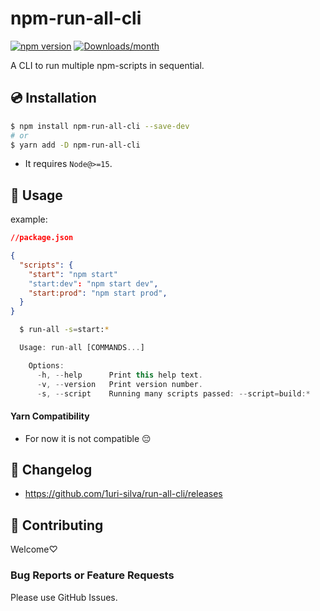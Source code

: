 # npm-run-all-cli

[![npm version](https://img.shields.io/npm/v/npm-run-all-cli.svg)](https://www.npmjs.com/package/npm-run-all-cli)
[![Downloads/month](https://img.shields.io/npm/dm/npm-run-all-cli.svg)](http://www.npmtrends.com/npm-run-all-cli)

A CLI to run multiple npm-scripts in sequential.

## 💿 Installation

```bash
$ npm install npm-run-all-cli --save-dev
# or
$ yarn add -D npm-run-all-cli
```

- It requires `Node@>=15`.

## 📖 Usage

example:

```json
//package.json

{
  "scripts": {
    "start": "npm start"
    "start:dev": "npm start dev",
    "start:prod": "npm start prod",
  }
}
```

```bash
  $ run-all -s=start:*
```

```ts
  Usage: run-all [COMMANDS...]

    Options:
      -h, --help      Print this help text.
      -v, --version   Print version number.
      -s, --script    Running many scripts passed: --script=build:*
```

#### Yarn Compatibility

- For now it is not compatible 😔

## 📰 Changelog

- https://github.com/1uri-silva/run-all-cli/releases

## 🍻 Contributing

Welcome♡

### Bug Reports or Feature Requests

Please use GitHub Issues.
